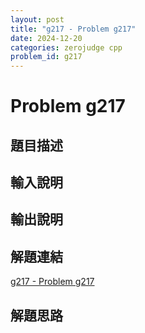 ```yaml
---
layout: post
title: "g217 - Problem g217"
date: 2024-12-20
categories: zerojudge cpp
problem_id: g217
---
```


# Problem g217

## 題目描述



## 輸入說明



## 輸出說明



## 解題連結

[g217 - Problem g217](https://zerojudge.tw/ShowProblem?problemid=g217)

## 解題思路

